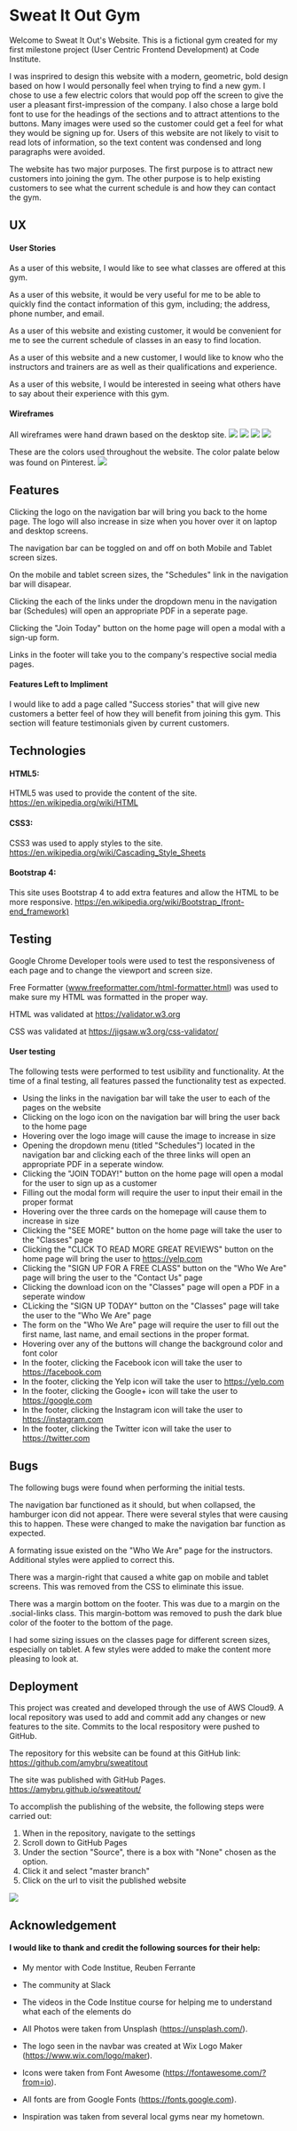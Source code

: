 # Sweat It Out Gym
Welcome to Sweat It Out's Website. This is a fictional gym created for my first milestone project (User Centric Frontend Development) at Code Institute.

I was insprired to design this website with a modern, geometric, bold design based on how I would personally feel when trying to find a new gym. I chose to use a few electric colors that would pop off the screen to give the user a pleasant first-impression of the company. I also chose a large bold font to use for the headings of the sections and to attract attentions to the buttons. Many images were used so the customer could get a feel for what they would be signing up for. Users of this website are not likely to visit to read lots of information, so the text content was condensed and long paragraphs were avoided.  

The website has two major purposes. The first purpose is to attract new customers into joining the gym. The other purpose is to help existing customers to see what the current schedule is and how they can contact the gym.

## UX
#### User Stories

As a user of this website, I would like to see what classes are offered at this gym.

As a user of this website, it would be very useful for me to be able to quickly find the contact information of this gym, including; the address, phone number, and email.

As a user of this website and existing customer, it would be convenient for me to see the current schedule of classes in an easy to find location.

As a user of this website and a new customer, I would like to know who the instructors and trainers are as well as their qualifications and experience.

As a user of this website, I would be interested in seeing what others have to say about their experience with this gym. 


#### Wireframes
All wireframes were hand drawn based on the desktop site.
![](wireframes/indexwireframe.JPG)
![](wireframes/aboutwireframe.JPG)
![](wireframes/classeswireframe.JPG)
![](wireframes/contactwireframe.JPG)

These are the colors used throughout the website. The color palate below was found on Pinterest. 
![](wireframes/colors.JPG)

## Features
Clicking the logo on the navigation bar will bring you back to the home page. The logo will also increase in size when you hover over it on laptop and desktop screens.

The navigation bar can be toggled on and off on both Mobile and Tablet screen sizes.

On the mobile and tablet screen sizes, the "Schedules" link in the navigation bar will disapear. 

Clicking the each of the links under the dropdown menu in the navigation bar (Schedules) will open an appropriate PDF in a seperate page.

Clicking the "Join Today" button on the home page will open a modal with a sign-up form.

Links in the footer will take you to the company's respective social media pages. 

#### Features Left to Impliment
I would like to add a page called "Success stories" that will give new customers a better feel of how they will benefit from joining this gym. This section will feature testimonials given by current customers.

## Technologies
#### HTML5:
HTML5 was used to provide the content of the site.
https://en.wikipedia.org/wiki/HTML

#### CSS3:
CSS3 was used to apply styles to the site.
https://en.wikipedia.org/wiki/Cascading_Style_Sheets

#### Bootstrap 4:
This site uses Bootstrap 4 to add extra features and allow the HTML to be more responsive.
https://en.wikipedia.org/wiki/Bootstrap_(front-end_framework)


## Testing
Google Chrome Developer tools were used to test the responsiveness of each page and to change the viewport and screen size.

Free Formatter (www.freeformatter.com/html-formatter.html) was used to make sure my HTML was formatted in the proper way. 

HTML was validated at https://validator.w3.org 

CSS was validated at https://jigsaw.w3.org/css-validator/ 

#### User testing
The following tests were performed to test usibility and functionality. At the time of a final testing, all features passed the functionality test as expected.
* Using the links in the navigation bar will take the user to each of the pages on the website
* Clicking on the logo icon on the navigation bar will bring the user back to the home page
* Hovering over the logo image will cause the image to increase in size
* Opening the dropdown menu (titled "Schedules") located in the navigation bar and clicking each of the three links will open an appropriate PDF in a seperate window.
* Clicking the "JOIN TODAY!" button on the home page will open a modal for the user to sign up as a customer
* Filling out the modal form will require the user to input their email in the proper format
* Hovering over the three cards on the homepage will cause them to increase in size
* Clicking the "SEE MORE" button on the home page will take the user to the "Classes" page
* Clicking the "CLICK TO READ MORE GREAT REVIEWS" button on the home page will bring the user to https://yelp.com
* Clicking the "SIGN UP FOR A FREE CLASS" button on the "Who We Are" page will bring the user to the "Contact Us" page
* Clicking the download icon on the "Classes" page will open a PDF in a seperate window
* CLicking the "SIGN UP TODAY" button on the "Classes" page will take the user to the "Who We Are" page
* The form on the "Who We Are" page will require the user to fill out the first name, last name, and email sections in the proper format.
* Hovering over any of the buttons will change the background color and font color
* In the footer, clicking the Facebook icon will take the user to https://facebook.com
* In the footer, clicking the Yelp icon will take the user to https://yelp.com
* In the footer, clicking the Google+ icon will take the user to https://google.com
* In the footer, clicking the Instagram icon will take the user to https://instagram.com
* In the footer, clicking the Twitter icon will take the user to https://twitter.com



## Bugs
The following bugs were found when performing the initial tests. 

The navigation bar functioned as it should, but when collapsed, the hamburger icon did not appear. There were several styles that were causing this to happen. These were changed to make the navigation bar function as expected.

A formating issue existed on the "Who We Are" page for the instructors. Additional styles were applied to correct this.

There was a margin-right that caused a white gap on mobile and tablet screens. This was removed from the CSS to eliminate this issue.

There was a margin bottom on the footer. This was due to a margin on the .social-links class. This margin-bottom was removed to push the dark blue color of the footer to the bottom of the page.

I had some sizing issues on the classes page for different screen sizes, especially on tablet. A few styles were added to make the content more pleasing to look at.





## Deployment
This project was created and developed through the use of AWS Cloud9. A local repository was used to add and commit add any changes or new features to the site. Commits to the local respository were pushed to GitHub.

The repository for this website can be found at this GitHub link: 
https://github.com/amybru/sweatitout

The site was published with GitHub Pages. 
https://amybru.github.io/sweatitout/

To accomplish the publishing of the website, the following steps were carried out:
1) When in the repository, navigate to the settings 
2) Scroll down to GitHub Pages
3) Under the section "Source", there is a box with "None" chosen as the option.
4) Click it and select "master branch"
5) Click on the url to visit the published website

![](wireframes/published.png)

## Acknowledgement
#### I would like to thank and credit the following sources for their help:

* My mentor with Code Institue, Reuben Ferrante

* The community at Slack 

* The videos in the Code Institue course for helping me to understand what each of the elements do

* All Photos were taken from Unsplash (https://unsplash.com/).

* The logo seen in the navbar was created at Wix Logo Maker (https://www.wix.com/logo/maker).

* Icons were taken from Font Awesome (https://fontawesome.com/?from=io).

* All fonts are from Google Fonts (https://fonts.google.com). 

* Inspiration was taken from several local gyms near my hometown. 